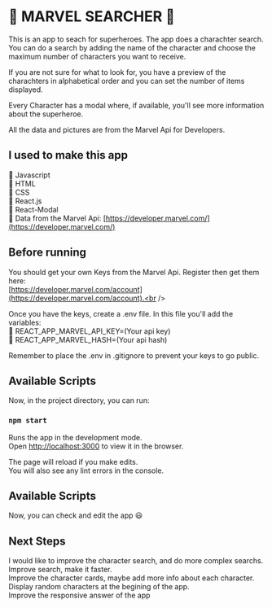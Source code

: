 # :star2: MARVEL SEARCHER :star2:

This is an app to seach for superheroes.
The app does a charachter search. 
You can do a search by adding the name of the character and choose the maximum number of characters you want to receive.

If you are not sure for what to look for, you have a preview of the charachters in alphabetical order and you can set the number of items displayed. 

Every Character has a modal where, if available, you'll see more information about the superheroe.

All the data and pictures are from the Marvel Api for Developers.

## I used to make this app

:small_blue_diamond: Javascript<br />
:small_blue_diamond: HTML<br />
:small_blue_diamond: CSS<br />
:small_blue_diamond: React.js<br />
:small_blue_diamond: React-Modal<br />
:small_blue_diamond: Data from the Marvel Api: [https://developer.marvel.com/](https://developer.marvel.com/)

## Before running

You should get your own Keys from the Marvel Api. Register then get them here: <br />
[https://developer.marvel.com/account](https://developer.marvel.com/account).<br />

Once you have the keys, create a .env file. In this file you'll add the variables:<br />
:small_blue_diamond: REACT_APP_MARVEL_API_KEY=(Your api key)<br />
:small_blue_diamond: REACT_APP_MARVEL_HASH=(Your api hash)<br />

Remember to place the .env in .gitignore to prevent your keys to go public.

## Available Scripts

Now, in the project directory, you can run:

### `npm start`

Runs the app in the development mode.<br />
Open [http://localhost:3000](http://localhost:3000) to view it in the browser.

The page will reload if you make edits.<br />
You will also see any lint errors in the console.


## Available Scripts

Now, you can check and edit the app :smiley:

## Next Steps

I would like to improve the character search, and do more complex searchs.<br />
Improve search, make it faster. <br />
Improve the character cards, maybe add more info about each character. <br />
Display random characters at the begining of the app. <br />
Improve the responsive answer of the app <br />


